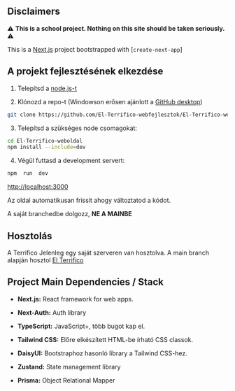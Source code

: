 Disclaimers
--------------

⚠️ **This is a school project. Nothing on this site should be taken seriously.** ⚠️

This is a [Next.js](https://nextjs.org/) project bootstrapped with [`create-next-app`]

A projekt fejlesztésének elkezdése
--------------

1. Telepítsd a [node.js-t](https://nodejs.org/)
  
2. Klónozd a repo-t (Windowson erősen ajánlott a [GitHub desktop](https://desktop.github.com/))
```bash
git clone https://github.com/El-Terrifico-webfejlesztok/El-Terrifico-weboldal.git
```
3. Telepítsd a szükséges node csomagokat:
```bash
cd El-Terrifico-weboldal
npm install --include=dev
```
4. Végül futtasd a development servert:
```bash
npm  run  dev
```
[http://localhost:3000](http://localhost:3000) 

Az oldal automatikusan frissít ahogy változtatod a kódot. 

A saját branchedbe dolgozz, **NE A MAINBE**

Hosztolás
--------------

A Terrifico Jelenleg egy saját szerveren van hosztolva. A main branch alapján hosztol
[El Terrifico](https://terrifico.zapto.org/)


Project Main Dependencies / Stack
--------------

-  **Next.js:** React framework for web apps.

-  **Next-Auth:** Auth library

-  **TypeScript:** JavaScript+, több bugot kap el.

-  **Tailwind CSS:** Előre elkészített HTML-be írható CSS classok.

-  **DaisyUI:** Bootstraphoz hasonló library a Tailwind CSS-hez.

-  **Zustand:** State management library

-  **Prisma:** Object Relational Mapper
